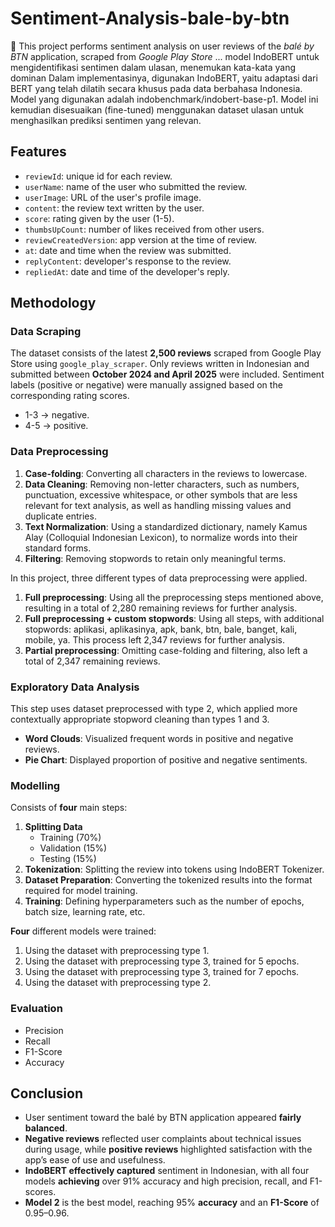 # Sentiment-Analysis-bale-by-btn

🏦 This project performs sentiment analysis on user reviews of the *balé by BTN* application, scraped from *Google Play Store* ... model IndoBERT untuk mengidentifikasi sentimen dalam ulasan, menemukan kata-kata yang dominan
Dalam implementasinya, digunakan IndoBERT, yaitu adaptasi dari BERT yang telah dilatih secara khusus pada data berbahasa Indonesia.
Model yang digunakan adalah indobenchmark/indobert-base-p1. Model ini kemudian disesuaikan (fine-tuned) menggunakan dataset ulasan untuk menghasilkan prediksi sentimen yang relevan.

## Features
- `reviewId`: unique id for each review.
- `userName`: name of the user who submitted the review.
- `userImage`: URL of the user's profile image.
- `content`: the review text written by the user.
- `score`: rating given by the user (1-5).
- `thumbsUpCount`: number of likes received from other users.
- `reviewCreatedVersion`: app version at the time of review.
- `at`: date and time when the review was submitted.
- `replyContent`: developer's response to the review.
- `repliedAt`: date and time of the developer's reply.

## Methodology
### Data Scraping
The dataset consists of the latest **2,500 reviews** scraped from Google Play Store using `google_play_scraper`. Only reviews written in Indonesian and submitted between **October 2024 and April 2025** were included.
Sentiment labels (positive or negative) were manually assigned based on the corresponding rating scores.
- 1-3 → negative.
- 4-5 → positive.

### Data Preprocessing
1. **Case-folding**: Converting all characters in the reviews to lowercase.
2. **Data Cleaning**: Removing non-letter characters, such as numbers, punctuation, excessive whitespace, or other symbols that are less relevant for text analysis, as well as handling missing values and duplicate entries.
3. **Text Normalization**: Using a standardized dictionary, namely Kamus Alay (Colloquial Indonesian Lexicon), to normalize words into their standard forms.
4. **Filtering**: Removing stopwords to retain only meaningful terms.

In this project, three different types of data preprocessing were applied.
1. **Full preprocessing**: Using all the preprocessing steps mentioned above, resulting in a total of 2,280 remaining reviews for further analysis.
2. **Full preprocessing + custom stopwords**: Using all steps, with additional stopwords: aplikasi, aplikasinya, apk, bank, btn, bale, banget, kali, mobile, ya. This process left 2,347 reviews for further analysis.
3. **Partial preprocessing**: Omitting case-folding and filtering, also left a total of 2,347 remaining reviews.

### Exploratory Data Analysis
This step uses dataset preprocessed with type 2, which applied more contextually appropriate stopword cleaning than types 1 and 3.
- **Word Clouds**: Visualized frequent words in positive and negative reviews.
- **Pie Chart**: Displayed proportion of positive and negative sentiments.

### Modelling
Consists of **four** main steps:
1. **Splitting Data**
   - Training (70%)
   - Validation (15%)
   - Testing (15%)
2. **Tokenization**: Splitting the review into tokens using IndoBERT Tokenizer.
3. **Dataset Preparation**: Converting the tokenized results into the format required for model training.
4. **Training**: Defining hyperparameters such as the number of epochs, batch size, learning rate, etc.

**Four** different models were trained:
1. Using the dataset with preprocessing type 1.
2. Using the dataset with preprocessing type 3, trained for 5 epochs.
3. Using the dataset with preprocessing type 3, trained for 7 epochs.
4. Using the dataset with preprocessing type 2.

### Evaluation
- Precision
- Recall
- F1-Score
- Accuracy

## Conclusion
- User sentiment toward the balé by BTN application appeared **fairly balanced**.
- **Negative reviews** reflected user complaints about technical issues during usage, while **positive reviews** highlighted satisfaction with the app’s ease of use and usefulness.
- **IndoBERT effectively captured** sentiment in Indonesian, with all four models **achieving** over 91% accuracy and high precision, recall, and F1-scores.
- **Model 2** is the best model, reaching 95% **accuracy** and an **F1-Score** of 0.95–0.96.
